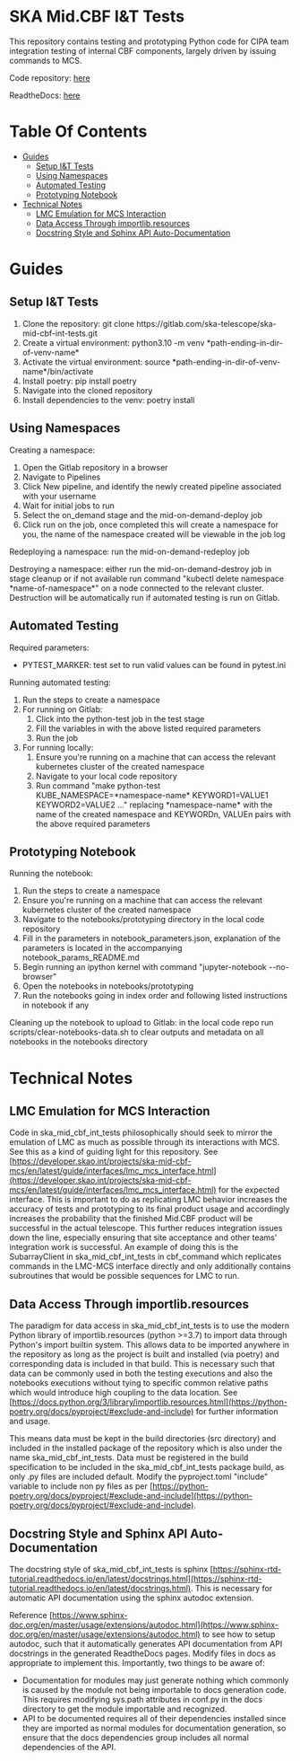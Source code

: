 # SKA Mid.CBF I&T Tests

This repository contains testing and prototyping Python code for CIPA team integration testing of internal CBF components, largely driven by issuing commands to MCS.

Code repository: [here](https://gitlab.com/ska-telescope/ska-mid-cbf-int-tests)

ReadtheDocs: [here](https://developer.skao.int/projects/ska-mid-cbf-int-tests/en/latest/)

# Table Of Contents
* [Guides](#guides)
    * [Setup I&T Tests](#setup-it-tests)
    * [Using Namespaces](#using-namespaces)
    * [Automated Testing](#automated-testing)
    * [Prototyping Notebook](#prototyping-notebook)
* [Technical Notes](#technical-notes)
    * [LMC Emulation for MCS Interaction](#lmc-emulation-for-mcs-interaction)
    * [Data Access Through importlib.resources](#data-access-through-importlibresources)
    * [Docstring Style and Sphinx API Auto-Documentation](#docstring-style-and-sphinx-api-auto-documentation)


# Guides

## Setup I&T Tests

<ol>
    <li> Clone the repository: git clone https://gitlab.com/ska-telescope/ska-mid-cbf-int-tests.git
    <li> Create a virtual environment: python3.10 -m venv *path-ending-in-dir-of-venv-name*
    <li> Activate the virtual environment: source *path-ending-in-dir-of-venv-name*/bin/activate
    <li> Install poetry: pip install poetry
    <li> Navigate into the cloned repository
    <li> Install dependencies to the venv: poetry install
</ol>

## Using Namespaces

Creating a namespace:

<ol>
    <li> Open the Gitlab repository in a browser
    <li> Navigate to Pipelines
    <li> Click New pipeline, and identify the newly created pipeline associated with your username
    <li> Wait for initial jobs to run
    <li> Select the on_demand stage and the mid-on-demand-deploy job
    <li> Click run on the job, once completed this will create a namespace for you, the name of the namespace created will be viewable in the job log
</ol>

Redeploying a namespace: run the mid-on-demand-redeploy job

Destroying a namespace: either run the mid-on-demand-destroy job in stage cleanup or if not available run command "kubectl delete namespace \*name-of-namespace\*" on a node connected to the relevant cluster. Destruction will be automatically run if automated testing is run on Gitlab.

## Automated Testing

Required parameters:
- PYTEST_MARKER: test set to run valid values can be found in pytest.ini

Running automated testing:
<ol>
<li> Run the steps to create a namespace
   <li> For running on Gitlab:
   <ol>
        <li> Click into the python-test job in the test stage 
        <li> Fill the variables in with the above listed required parameters
        <li> Run the job
   </ol>
   <li> For running locally:
   <ol>
        <li> Ensure you're running on a machine that can access the relevant kubernetes cluster of the created namespace
        <li> Navigate to your local code repository
        <li> Run command "make python-test KUBE_NAMESPACE=*namespace-name* KEYWORD1=VALUE1 KEYWORD2=VALUE2 ..." replacing *namespace-name* with the name of the created namespace and KEYWORDn, VALUEn pairs with the above required parameters
   </ol>
</ol>

## Prototyping Notebook

Running the notebook:

<ol>
    <li> Run the steps to create a namespace
    <li> Ensure you're running on a machine that can access the relevant kubernetes cluster of the created namespace
    <li> Navigate to the notebooks/prototyping directory in the local code repository 
    <li> Fill in the parameters in notebook_parameters.json, explanation of the parameters is located in the accompanying notebook_params_README.md
    <li> Begin running an ipython kernel with command "jupyter-notebook --no-browser"
    <li> Open the notebooks in notebooks/prototyping
    <li> Run the notebooks going in index order and following listed instructions in notebook if any
</ol>

Cleaning up the notebook to upload to Gitlab: in the local code repo run scripts/clear-notebooks-data.sh to clear outputs and metadata on all notebooks in the notebooks directory

# Technical Notes

## LMC Emulation for MCS Interaction

Code in ska_mid_cbf_int_tests philosophically should seek to mirror the emulation of LMC as much as possible through its interactions with MCS. See this as a kind of guiding light for this repository. See [https://developer.skao.int/projects/ska-mid-cbf-mcs/en/latest/guide/interfaces/lmc_mcs_interface.html](https://developer.skao.int/projects/ska-mid-cbf-mcs/en/latest/guide/interfaces/lmc_mcs_interface.html) for the expected interface. This is important to do as replicating LMC behavior increases the accuracy of tests and prototyping to its final product usage and accordingly increases the probability that the finished Mid.CBF product will be successful in the actual telescope. This further reduces integration issues down the line, especially ensuring that site acceptance and other teams' integration work is successful. An example of doing this is the SubarrayClient in ska_mid_cbf_int_tests in cbf_command which replicates commands in the LMC-MCS interface directly and only additionally contains subroutines that would be possible sequences for LMC to run. 

## Data Access Through importlib.resources

The paradigm for data access in ska_mid_cbf_int_tests is to use the modern Python library of importlib.resources (python >=3.7) to import data through Python's import builtin system. This allows data to be imported anywhere in the repository as long as the project is built and installed (via poetry) and corresponding data is included in that build. This is necessary such that data can be commonly used in both the testing executions and also the notebooks executions without tying to specific common relative paths which would introduce high coupling to the data location. See [https://docs.python.org/3/library/importlib.resources.html](https://python-poetry.org/docs/pyproject/#exclude-and-include) for further information and usage.

This means data must be kept in the build directories (src directory) and included in the installed package of the repository which is also under the name ska_mid_cbf_int_tests. Data must be registered in the build specification to be included in the ska_mid_cbf_int_tests package build, as only .py files are included default. Modify the pyproject.toml "include" variable to include non py files as per [https://python-poetry.org/docs/pyproject/#exclude-and-include](https://python-poetry.org/docs/pyproject/#exclude-and-include).

## Docstring Style and Sphinx API Auto-Documentation

The docstring style of ska_mid_cbf_int_tests is sphinx [https://sphinx-rtd-tutorial.readthedocs.io/en/latest/docstrings.html](https://sphinx-rtd-tutorial.readthedocs.io/en/latest/docstrings.html). This is necessary for automatic API documentation using the sphinx autodoc extension.

Reference [https://www.sphinx-doc.org/en/master/usage/extensions/autodoc.html](https://www.sphinx-doc.org/en/master/usage/extensions/autodoc.html) to see how to setup autodoc, such that it automatically generates API documentation from API docstrings in the generated ReadtheDocs pages. Modify files in docs as appropriate to implement this. Importantly, two things to be aware of:
- Documentation for modules may just generate nothing which commonly is caused by the module not being importable to docs generation code. This requires modifying sys.path attributes in conf.py in the docs directory to get the module importable and recognized.
- API to be documented requires all of their dependencies installed since they are imported as normal modules for documentation generation, so ensure that the docs dependencies group includes all normal dependencies of the API.